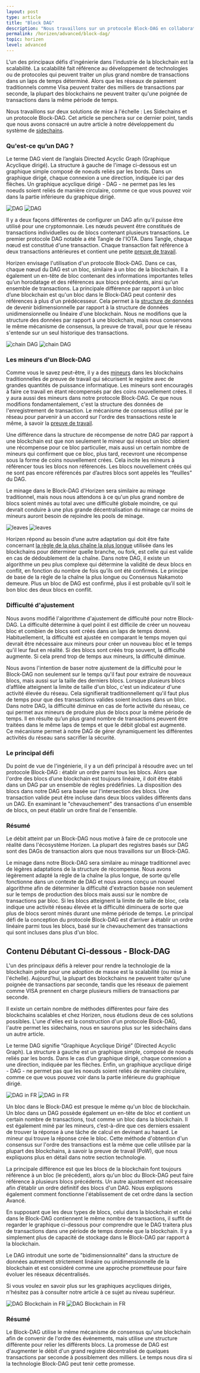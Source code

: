 ```yaml
---
layout: post
type: article
title: "Block DAG"
description: "Nous travaillons sur un protocole Block-DAG en collaboration avec IOHK. Nous expliquons ce qu'est un DAG et pourquoi il est intéressant."
permalink: /horizen/advanced/block-dag/
topic: horizen
level: advanced
---
```


L'un des principaux défis d'ingénierie dans l'industrie de la blockchain est la scalabilité. La scalabilité fait référence au développement de technologies ou de protocoles qui peuvent traiter un plus grand nombre de transactions dans un laps de temps déterminé. Alors que les réseaux de paiement traditionnels comme Visa peuvent traiter des milliers de transactions par seconde, la plupart des blockchains ne peuvent traiter qu'une poignée de transactions dans la même période de temps.

Nous travaillons sur deux solutions de mise à l'échelle : Les Sidechains et un protocole Block-DAG. Cet article se penchera sur ce dernier point, tandis que nous avons consacré un autre article à notre développement du système de [sidechains](https://academy.horizen.io/fr/horizen/advanced/sidechains/).

### Qu'est-ce qu’un DAG ?

Le terme DAG vient de l’anglais Directed Acyclic Graph (Graphique Acyclique dirigé). La structure à gauche de l'image ci-dessous est un graphique simple composé de noeuds reliés par les bords. Dans un graphique dirigé, chaque connexion a une direction, indiquée ici par des flèches. Un graphique acyclique dirigé - DAG - ne permet pas les les noeuds soient reliés de manière circulaire, comme ce que vous pouvez voir dans la partie inférieure du graphique dirigé.

![DAG]({{site.baseurl}}/assets/post_files/horizen/advanced/block-dag/FR_dag_D.jpg)
![DAG]({{site.baseurl}}/assets/post_files/horizen/advanced/block-dag/FR_dag_M.jpg)

Il y a deux façons différentes de configurer un DAG afin qu’il puisse être utilisé pour une cryptomonnaie. Les nœuds peuvent être constitués de transactions individuelles ou de blocs contenant plusieurs transactions. Le premier protocole DAG notable a été Tangle de l'IOTA. Dans Tangle, chaque nœud est constitué d'une transaction. Chaque transaction fait référence à deux transactions antérieures et contient une petite [preuve de travail](https://academy.horizen.io/fr/technology/advanced/consensus-mechanisms/).

Horizen envisage l'utilisation d'un protocole Block-DAG. Dans ce cas, chaque nœud du DAG est un bloc, similaire à un bloc de la blockchain. Il a également un en-tête de bloc contenant des informations importantes telles qu’un horodatage et des références aux blocs précédents, ainsi qu'un ensemble de transactions. La principale différence par rapport à un bloc d’une blockchain est qu'un bloc dans le Block-DAG peut contenir des références à plus d'un prédécesseur. Cela permet à la [structure de données](https://academy.horizen.io/fr/technology/advanced/the-elements-of-a-blockchain/) de devenir bidimensionnelle par rapport à la structure de données unidimensionnelle ou linéaire d'une blockchain. Nous ne modifions que la structure des données par rapport à une blockchain, mais nous conservons le même mécanisme de consensus, la preuve de travail, pour que le réseau s'entende sur un seul historique des transactions.

![chain DAG]({{site.baseurl}}/assets/post_files/horizen/advanced/block-dag/chain_dag_D.jpg)
![chain DAG]({{site.baseurl}}/assets/post_files/horizen/advanced/block-dag/chain_dag_M.jpg)

### Les mineurs d'un Block-DAG

Comme vous le savez peut-être, il y a des [mineurs](https://academy.horizen.io/fr/technology/advanced/mining/) dans les blockchains traditionnelles de preuve de travail qui sécurisent le registre avec de grandes quantités de puissance informatique. Les mineurs sont encouragés à faire ce travail en étant récompensés par des coins nouvellement crées. Il y aura aussi des mineurs dans notre protocole Block-DAG. Ce que nous modifions fondamentalement, c'est la structure des données de l'enregistrement de transaction. Le mécanisme de consensus utilisé par le réseau pour parvenir à un accord sur l'ordre des transactions reste le même, à savoir la [preuve de travail](https://academy.horizen.io/fr/technology/advanced/consensus-mechanisms/).

Une différence dans la structure de récompense de notre DAG par rapport à une blockchain est que non seulement le mineur qui résout un bloc obtient une récompense pour ce bloc particulier, mais aussi un certain nombre de mineurs qui confirment que ce bloc, plus tard, recevront une récompense sous la forme de coins nouvellement crées. Cela incite les mineurs à référencer tous les blocs non référencés. Les blocs nouvellement créés qui ne sont pas encore référencés par d’autres blocs sont appelés les “feuilles” du DAG.

Le minage dans le Block-DAG d'Horizen sera similaire au minage traditionnel, mais nous nous attendons à ce qu'un plus grand nombre de blocs soient minés au total avec une difficulté globale moindre, ce qui devrait conduire à une plus grande décentralisation du minage car moins de mineurs auront besoin de rejoindre les pools de minage.

![leaves]({{site.baseurl}}/assets/post_files/horizen/advanced/block-dag/FR_leaves_D.jpg)
![leaves]({{site.baseurl}}/assets/post_files/horizen/advanced/block-dag/FR_leaves_M.jpg)

Horizen répond au besoin d’une autre adaptation qui doit être faite concernant [la règle de la plus chaîne la plus longue](https://academy.horizen.io/fr/technology/advanced/consensus-mechanisms/) utilisée dans les blockchains pour déterminer quelle branche, ou fork, est celle qui est valide en cas de dédoublement de la chaîne. Dans notre DAG, il existe un algorithme un peu plus complexe qui détermine la validité de deux blocs en conflit, en fonction du nombre de fois qu’ils ont été confirmés. Le principe de base de la règle de la chaîne la plus longue ou Consensus Nakamoto demeure. Plus un bloc de DAG est confirmé, plus il est probable qu’il soit le bon bloc des deux blocs en conflit.

### Difficulté d'ajustement

Nous avons modifié l'algorithme d'ajustement de difficulté pour notre Block-DAG. La difficulté détermine à quel point il est difficile de créer un nouveau bloc et combien de blocs sont créés dans un laps de temps donné. Habituellement, la difficulté est ajustée en comparant le temps moyen qui devrait être nécessaire aux mineurs pour créer un nouveau bloc et le temps qu'il leur faut en réalité. Si des blocs sont créés trop souvent, la difficulté augmente. Si cela prend trop de temps aux mineurs, la difficulté diminue.

Nous avons l'intention de baser notre ajustement de la difficulté pour le Block-DAG non seulement sur le temps qu'il faut pour extraire de nouveaux blocs, mais aussi sur la taille des derniers blocs. Lorsque plusieurs blocs d’affilée atteignent la limite de taille d'un bloc, c'est un indicateur d'une activité élevée du réseau. Cela signifierait traditionnellement qu'il faut plus de temps pour que des transactions valides soient incluses dans un bloc. Dans notre DAG, la difficulté diminue en cas de forte activité du réseau, ce qui permet aux mineurs de produire plus de blocs pour la même période de temps. Il en résulte qu’un plus grand nombre de transactions peuvent être traitées dans le même laps de temps et que le débit global est augmenté. Ce mécanisme permet à notre DAG de gérer dynamiquement les différentes activités du réseau sans sacrifier la sécurité.

### Le principal défi

Du point de vue de l'ingénierie, il y a un défi principal à résoudre avec un tel protocole Block-DAG : établir un ordre parmi tous les blocs. Alors que l'ordre des blocs d’une blockchain est toujours linéaire, il doit être établi dans un DAG par un ensemble de règles prédéfinies. La disposition des blocs dans notre DAG sera basée sur l'intersection des blocs. Une transaction valide peut être incluse dans deux blocs valides différents dans un DAG. En examinant le "chevauchement" des transactions d'un ensemble de blocs, on peut établir un ordre final de l'ensemble.

### Résumé

Le débit atteint par un Block-DAG nous motive à faire de ce protocole une réalité dans l'écosystème Horizen. La plupart des registres basés sur DAG sont des DAGs de transaction alors que nous travaillons sur un Block-DAG.

Le minage dans notre Block-DAG sera similaire au minage traditionnel avec de légères adaptations de la structure de récompense. Nous avons légèrement adapté la règle de la chaîne la plus longue, de sorte qu'elle fonctionne dans un contexte de DAG et nous avons conçu un nouvel algorithme afin de déterminer la difficulté d'extraction basée non seulement sur le temps de production des blocs mais aussi sur le nombre de transactions par bloc. Si les blocs atteignent la limite de taille de bloc, cela indique une activité réseau élevée et la difficulté diminuera de sorte que plus de blocs seront minés durant une même période de temps. Le principal défi de la conception du protocole Block-DAG est d’arriver à établir un ordre linéaire parmi tous les blocs, basé sur le chevauchement des transactions qui sont incluses dans plus d'un bloc.

## Contenu Débutant Ci-dessous - Block-DAG

L'un des principaux défis à relever pour rendre la technologie de la blockchain prête pour une adoption de masse est la scalabilité (ou mise à l'échelle). Aujourd'hui, la plupart des blockchains ne peuvent traiter qu'une poignée de transactions par seconde, tandis que les réseaux de paiement comme VISA prennent en charge plusieurs milliers de transactions par seconde.

Il existe un certain nombre de méthodes différentes pour faire des blockchains scalables et chez Horizen, nous étudions deux de ces solutions possibles. L'une d'elles est la construction d'un protocole Block-DAG, l'autre permet les sidechains, nous en saurons plus sur les sidechains dans un autre article.

Le terme DAG signifie “Graphique Acyclique Dirigé” (Directed Acyclic Graph). La structure à gauche est un graphique simple, composé de noeuds reliés par les bords. Dans le cas d’un graphique dirigé, chaque connexion a une direction, indiquée par les flèches. Enfin, un graphique acyclique dirigé - DAG - ne permet pas que les noeuds soient reliés de manière circulaire, comme ce que vous pouvez voir dans la partie inférieure du graphique dirigé.

![DAG in FR]({{site.baseurl}}/assets/post_files/horizen/beginner/block-dag/FR_dag_D.jpg)
![DAG in FR]({{site.baseurl}}/assets/post_files/horizen/beginner/block-dag/FR_dag_M.jpg)

Un bloc dans le Block-DAG est presque le même qu'un bloc de blockchain. Un bloc dans un DAG possède également un en-tête de bloc et contient un certain nombre de transactions, tout comme un bloc dans la blockchain. Il est également miné par les mineurs, c’est-à-dire que ces derniers essaient de trouver la réponse à une tâche de calcul en devinant au hasard. Le mineur qui trouve la réponse crée le bloc. Cette méthode d'obtention d'un consensus sur l'ordre des transactions est la même que celle utilisée par la plupart des blockchains, à savoir la preuve de travail (PoW), que nous expliquons plus en détail dans notre section technologie.

La principale différence est que les blocs de la blockchain font toujours référence à un bloc (le précédent), alors qu'un bloc du Block-DAG peut faire référence à plusieurs blocs précédents. Un autre ajustement est nécessaire afin d’établir un ordre définitif des blocs d'un DAG. Nous expliquons également comment fonctionne l'établissement de cet ordre dans la section Avancé.

En supposant que les deux types de blocs, celui dans la blockchain et celui dans le Block-DAG contiennent le même nombre de transactions, il suffit de regarder le graphique ci-dessous pour comprendre que le DAG traitera plus de transactions dans une période de temps donnée que la blockchain. Il y a simplement plus de capacité de stockage dans le Block-DAG par rapport à la blockchain.

Le DAG introduit une sorte de "bidimensionnalité" dans la structure de données autrement strictement linéaire ou unidimensionnelle de la blockchain et est considéré comme une approche prometteuse pour faire évoluer les réseaux décentralisés.

Si vous voulez en savoir plus sur les graphiques acycliques dirigés, n'hésitez pas à consulter notre article à ce sujet au niveau supérieur.

![DAG Blockchain in FR]({{site.baseurl}}/assets/post_files/horizen/beginner/block-dag/chain_dag_D.jpg)
![DAG Blockchain in FR]({{site.baseurl}}/assets/post_files/horizen/beginner/block-dag/chain_dag_M.jpg)

### Résumé

Le Block-DAG utilise le même mécanisme de consensus qu'une blockchain afin de convenir de l'ordre des événements, mais utilise une structure différente pour relier les différents blocs. La promesse de DAG est d'augmenter le débit d'un grand registre décentralisé de quelques transactions par seconde à possiblement des milliers. Le temps nous dira si la technologie Block-DAG peut tenir cette promesse.
